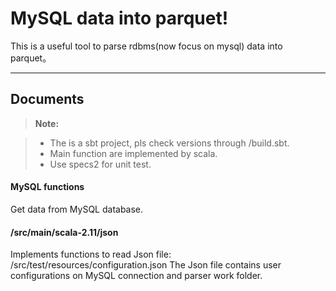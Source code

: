 MySQL data into parquet!
===================


This is a useful tool to parse rdbms(now focus on mysql) data into parquet。

----------


Documents
-------------



> **Note:**

> - The is a sbt project, pls check versions through /build.sbt.
> - Main function are implemented by scala.
> - Use specs2 for unit test.


#### <i class="icon-file"></i> MySQL functions

Get data from MySQL database.

#### <i class="icon-folder-open"></i> /src/main/scala-2.11/json

Implements functions to read Json file:
/src/test/resources/configuration.json
The Json file contains user configurations on MySQL connection and parser work folder.
